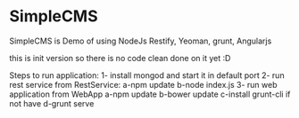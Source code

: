 # SimpleCMS
SimpleCMS is Demo of using NodeJs Restify, Yeoman, grunt, Angularjs 

this is init version so there is no code clean done on it yet :D

Steps to run application:
1- install mongod and start it in default port
2- run rest service from RestService:
  a-npm update
  b-node index.js
3- run web application from WebApp
  a-npm update
  b-bower update
  c-install grunt-cli if not have
  d-grunt serve
